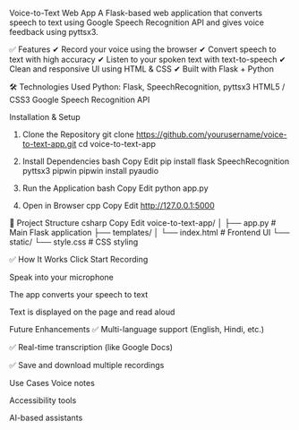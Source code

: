 Voice-to-Text Web App
A Flask-based web application that converts speech to text using Google Speech Recognition API and gives voice feedback using pyttsx3.

✅ Features
✔ Record your voice using the browser
✔ Convert speech to text with high accuracy
✔ Listen to your spoken text with text-to-speech
✔ Clean and responsive UI using HTML & CSS
✔ Built with Flask + Python

🛠 Technologies Used
Python: Flask, SpeechRecognition, pyttsx3
HTML5 / CSS3
Google Speech Recognition API


Installation & Setup
1. Clone the Repository
 git clone https://github.com/yourusername/voice-to-text-app.git
cd voice-to-text-app

 2. Install Dependencies
bash
Copy
Edit
pip install flask SpeechRecognition pyttsx3 pipwin
pipwin install pyaudio

3. Run the Application
bash
Copy
Edit
python app.py

4. Open in Browser
cpp
Copy
Edit
http://127.0.0.1:5000


📂 Project Structure
csharp
Copy
Edit
voice-to-text-app/
│
├── app.py                # Main Flask application
├── templates/
│    └── index.html       # Frontend UI
└── static/
     └── style.css        # CSS styling

     
✅ How It Works
Click Start Recording

Speak into your microphone

The app converts your speech to text

Text is displayed on the page and read aloud


 Future Enhancements
✅ Multi-language support (English, Hindi, etc.)

✅ Real-time transcription (like Google Docs)

✅ Save and download multiple recordings


 Use Cases
Voice notes

Accessibility tools

AI-based assistants



